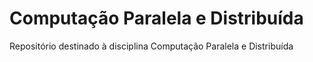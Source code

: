 # Computação Paralela e Distribuída
Repositório destinado à disciplina Computação Paralela e Distribuída

